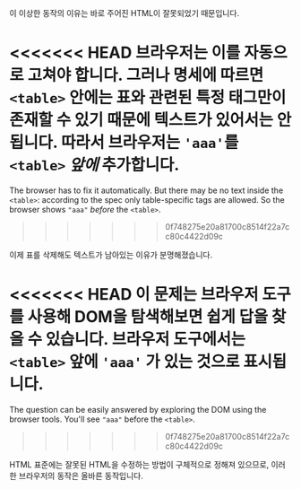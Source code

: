이 이상한 동작의 이유는 바로 주어진 HTML이 잘못되었기 때문입니다.

<<<<<<< HEAD
브라우저는 이를 자동으로 고쳐야 합니다. 그러나 명세에 따르면 `<table>` 안에는 표와 관련된 특정 태그만이 존재할 수 있기 때문에 텍스트가 있어서는 안 됩니다. 따라서 브라우저는 `'aaa'`를 `<table>` *앞에* 추가합니다.
=======
The browser has to fix it automatically. But there may be no text inside the `<table>`: according to the spec only table-specific tags are allowed. So the browser shows `"aaa"` *before* the `<table>`.
>>>>>>> 0f748275e20a81700c8514f22a7cc80c4422d09c

이제 표를 삭제해도 텍스트가 남아있는 이유가 분명해졌습니다.

<<<<<<< HEAD
이 문제는 브라우저 도구를 사용해 DOM을 탐색해보면 쉽게 답을 찾을 수 있습니다. 브라우저 도구에서는 `<table>` 앞에 `'aaa'` 가 있는 것으로 표시됩니다.
=======
The question can be easily answered by exploring the DOM using the browser tools. You'll see `"aaa"` before the `<table>`.
>>>>>>> 0f748275e20a81700c8514f22a7cc80c4422d09c

HTML 표준에는 잘못된 HTML을 수정하는 방법이 구체적으로 정해져 있으므로, 이러한 브라우저의 동작은 올바른 동작입니다.